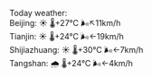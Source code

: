 Today weather:  
Beijing: ☀️   🌡️+27°C 🌬️↖11km/h  
Tianjin: ☀️   🌡️+24°C 🌬️←19km/h  
Shijiazhuang: ☀️   🌡️+30°C 🌬️←7km/h  
Tangshan: 🌧   🌡️+24°C 🌬️←4km/h  
